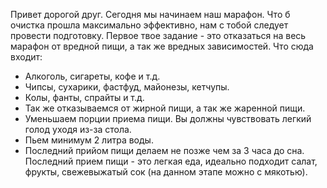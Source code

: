 Привет дорогой друг. Сегодня мы начинаем наш марафон. Что б очистка прошла максимально эффективно, нам с тобой следует провести подготовку.
Первое твое задание - это отказаться на весь марафон от вредной пищи, а так же вредных зависимостей. Что сюда входит:
- Алкоголь, сигареты, кофе и т.д.
- Чипсы, сухарики, фастфуд, майонезы, кетчупы.
- Колы, фанты, спрайты и т.д.
- Так же отказываемся от жирной пищи, а так же жаренной пищи.
- Уменьшаем порции приема пищи. Вы должны чувствовать легкий голод уходя из-за стола.
- Пьем минимум 2 литра воды.
- Последний прийом пищи делаем не позже чем за 3 часа до сна. Последний прием пищи - это легкая еда, идеально подходит салат, фрукты, свежевыжатый сок (на данном этапе можно с мякотью).